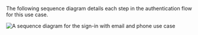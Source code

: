 The following sequence diagram details each step in the authentication flow for this use case.

<div class="common-image-format">

![A sequence diagram for the sign-in with email and phone use case](/img/oie-embedded-sdk/oie-embedded-sdk-use-case-swift-basic-sign-in-pwd.png)

</div>
